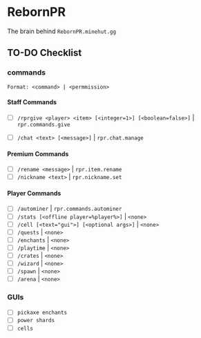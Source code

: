 # RebornPR
The brain behind `RebornPR.minehut.gg`

## TO-DO Checklist
### commands
`Format: <command> | <permmission>`

#### Staff Commands
 - [ ] `/rprgive <player> <item> [<integer=1>] [<boolean=false>]` | `rpr.commands.give`
 - [ ] `/chat <text> [<message>]` | `rpr.chat.manage`


#### Premium Commands
 - [ ] `/rename <message>` | `rpr.item.rename`
 - [ ] `/nickname <text>` | `rpr.nickname.set`

#### Player Commands
 - [ ] `/autominer` | `rpr.commands.autominer`
 - [ ] `/stats [<offline player=%player%>]` | `<none>`
 - [ ] `/cell [<text="gui">] [<optional args>]` | `<none>`
 - [ ] `/quests` | `<none>`
 - [ ] `/enchants` | `<none>`
 - [ ] `/playtime` | `<none>`
 - [ ] `/crates` | `<none>`
 - [ ] `/wizard` | `<none>`
 - [ ] `/spawn` | `<none>`
 - [ ] `/arena` | `<none>`

### GUIs
 - [ ] `pickaxe enchants`
 - [ ] `power shards`
 - [ ] `cells`
